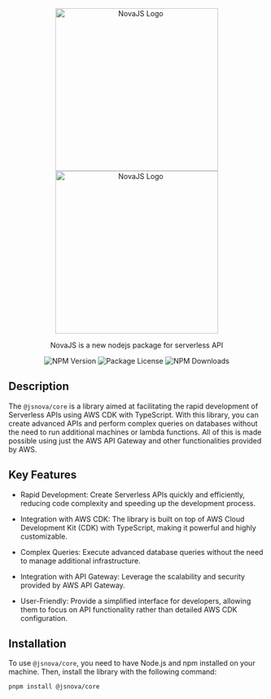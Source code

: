 <p align="center">
    <img src="https://user-images.githubusercontent.com/72879799/153904003-d7dee710-6552-4d23-a803-7a9a0ba67d92.png#gh-dark-mode-only" width="320" alt="NovaJS Logo" />
    <img src="https://user-images.githubusercontent.com/72879799/153904095-9d78a019-8495-4035-8174-e3da8e4dd66b.png#gh-light-mode-only" width="320" alt="NovaJS Logo" />
</p>

  <p align="center">NovaJS is a new nodejs package for serverless API</p>
    <p align="center">
<img src="https://img.shields.io/npm/v/@jsnova/core.svg" alt="NPM Version" />
<img src="https://img.shields.io/npm/l/@jsnova/core.svg" alt="Package License" />
<img src="https://img.shields.io/npm/dm/@jsnova/core.svg" alt="NPM Downloads" />
</p>

## Description

The `@jsnova/core` is a library aimed at facilitating the rapid development of Serverless APIs using AWS CDK with TypeScript. With this library, you can create advanced APIs and perform complex queries on databases without the need to run additional machines or lambda functions. All of this is made possible using just the AWS API Gateway and other functionalities provided by AWS.

## Key Features

- Rapid Development: Create Serverless APIs quickly and efficiently, reducing code complexity and speeding up the development process.

- Integration with AWS CDK: The library is built on top of AWS Cloud Development Kit (CDK) with TypeScript, making it powerful and highly customizable.

- Complex Queries: Execute advanced database queries without the need to manage additional infrastructure.

- Integration with API Gateway: Leverage the scalability and security provided by AWS API Gateway.

- User-Friendly: Provide a simplified interface for developers, allowing them to focus on API functionality rather than detailed AWS CDK configuration.

## Installation

To use `@jsnova/core`, you need to have Node.js and npm installed on your machine. Then, install the library with the following command:

<code>pnpm install @jsnova/core</code>

